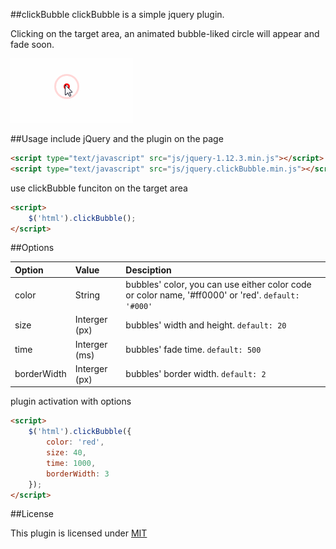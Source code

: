 ##clickBubble
clickBubble is a simple jquery plugin.

Clicking on the target area, an animated bubble-liked circle will appear and fade soon.

![](images/sample.gif)

##Usage
include jQuery and the plugin on the page

```html
<script type="text/javascript" src="js/jquery-1.12.3.min.js"></script>
<script type="text/javascript" src="js/jquery.clickBubble.min.js"></script>
```

use clickBubble funciton on the target area

```html
<script>
	$('html').clickBubble();
</script>
```

##Options

| Option        | Value           | Desciption  |
| :------------- |:-------------| :-----|
| color | String | bubbles' color, you can use either color code or color name, '#ff0000' or 'red'. `default: '#000'` |
| size | Interger (px) | bubbles' width and height. `default: 20` |
| time | Interger (ms) | bubbles' fade time. `default: 500` |
| borderWidth | Interger (px) | bubbles' border width. `default: 2` |

plugin activation with options

```html
<script>
	$('html').clickBubble({
		color: 'red',
		size: 40,
		time: 1000,
		borderWidth: 3
	});
</script>
```

##License

This plugin is licensed under [MIT](LICENSE)
